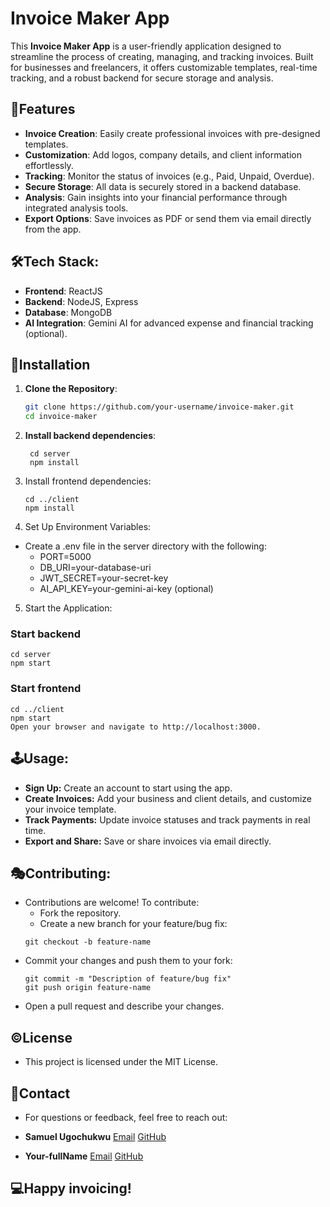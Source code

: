 # Invoice Maker App

This **Invoice Maker App** is a user-friendly application designed to streamline the process of creating, managing, and tracking invoices. 
Built for businesses and freelancers, it offers customizable templates, real-time tracking, and a robust backend for secure storage and analysis.

## 📃Features

- **Invoice Creation**: Easily create professional invoices with pre-designed templates.
- **Customization**: Add logos, company details, and client information effortlessly.
- **Tracking**: Monitor the status of invoices (e.g., Paid, Unpaid, Overdue).
- **Secure Storage**: All data is securely stored in a backend database.
- **Analysis**: Gain insights into your financial performance through integrated analysis tools.
- **Export Options**: Save invoices as PDF or send them via email directly from the app.

## 🛠Tech Stack: 

- **Frontend**: ReactJS
- **Backend**: NodeJS, Express
- **Database**: MongoDB
- **AI Integration**: Gemini AI for advanced expense and financial tracking (optional).

## 🔌Installation

1. **Clone the Repository**:
   ```bash
   git clone https://github.com/your-username/invoice-maker.git
   cd invoice-maker

2. **Install backend dependencies**:
   ```
    cd server
    npm install

3.  Install frontend dependencies:
    ```
    cd ../client
    npm install

4. Set Up Environment Variables:
  - Create a .env file in the server directory with the following:
    - PORT=5000
    - DB_URI=your-database-uri
    - JWT_SECRET=your-secret-key
    - AI_API_KEY=your-gemini-ai-key (optional)

5. Start the Application:
### Start backend
    cd server
    npm start

### Start frontend
    cd ../client
    npm start
    Open your browser and navigate to http://localhost:3000.

## 🕹Usage:
 - **Sign Up:** Create an account to start using the app.
 - **Create Invoices:** Add your business and client details, and customize your invoice template.
 - **Track Payments:** Update invoice statuses and track payments in real time.
 - **Export and Share:** Save or share invoices via email directly.

## 🎭Contributing:
 - Contributions are welcome! To contribute:
   - Fork the repository.
   - Create a new branch for your feature/bug fix:
   ```
   git checkout -b feature-name
 - Commit your changes and push them to your fork:
     ```
     git commit -m "Description of feature/bug fix"
     git push origin feature-name
  - Open a pull request and describe your changes.

## ©License
- This project is licensed under the MIT License.

## 📧Contact
- For questions or feedback, feel free to reach out:

- **Samuel Ugochukwu** [Email](Samuraxworld@gmail.com) [GitHub](github.com/Samuraxworld)
- **Your-fullName** [Email](your-usernamed@gmail.com) [GitHub](github.com/your-username)


## 💻Happy invoicing!
